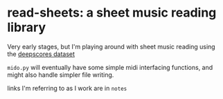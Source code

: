 # read-sheets: a sheet music reading library
Very early stages, but I'm playing around with sheet music reading using the [deepscores dataset](https://tuggeluk.github.io/deepscores/
)

`mido.py` will eventually have some simple midi interfacing functions, and might also handle simpler file writing.



links I'm referring to as I work are in `notes`